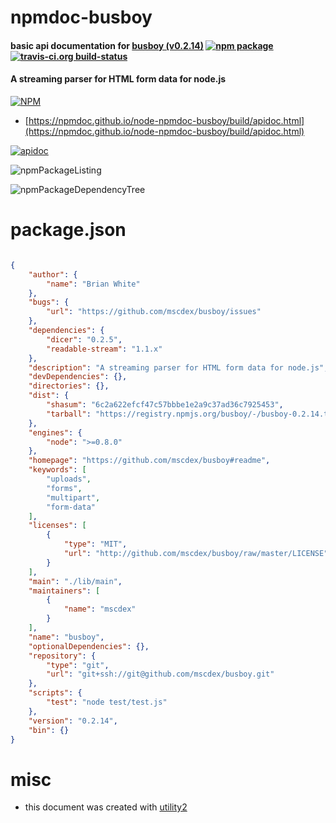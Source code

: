 # npmdoc-busboy

#### basic api documentation for  [busboy (v0.2.14)](https://github.com/mscdex/busboy#readme)  [![npm package](https://img.shields.io/npm/v/npmdoc-busboy.svg?style=flat-square)](https://www.npmjs.org/package/npmdoc-busboy) [![travis-ci.org build-status](https://api.travis-ci.org/npmdoc/node-npmdoc-busboy.svg)](https://travis-ci.org/npmdoc/node-npmdoc-busboy)

#### A streaming parser for HTML form data for node.js

[![NPM](https://nodei.co/npm/busboy.png?downloads=true&downloadRank=true&stars=true)](https://www.npmjs.com/package/busboy)

- [https://npmdoc.github.io/node-npmdoc-busboy/build/apidoc.html](https://npmdoc.github.io/node-npmdoc-busboy/build/apidoc.html)

[![apidoc](https://npmdoc.github.io/node-npmdoc-busboy/build/screenCapture.buildCi.browser.%252Ftmp%252Fbuild%252Fapidoc.html.png)](https://npmdoc.github.io/node-npmdoc-busboy/build/apidoc.html)

![npmPackageListing](https://npmdoc.github.io/node-npmdoc-busboy/build/screenCapture.npmPackageListing.svg)

![npmPackageDependencyTree](https://npmdoc.github.io/node-npmdoc-busboy/build/screenCapture.npmPackageDependencyTree.svg)



# package.json

```json

{
    "author": {
        "name": "Brian White"
    },
    "bugs": {
        "url": "https://github.com/mscdex/busboy/issues"
    },
    "dependencies": {
        "dicer": "0.2.5",
        "readable-stream": "1.1.x"
    },
    "description": "A streaming parser for HTML form data for node.js",
    "devDependencies": {},
    "directories": {},
    "dist": {
        "shasum": "6c2a622efcf47c57bbbe1e2a9c37ad36c7925453",
        "tarball": "https://registry.npmjs.org/busboy/-/busboy-0.2.14.tgz"
    },
    "engines": {
        "node": ">=0.8.0"
    },
    "homepage": "https://github.com/mscdex/busboy#readme",
    "keywords": [
        "uploads",
        "forms",
        "multipart",
        "form-data"
    ],
    "licenses": [
        {
            "type": "MIT",
            "url": "http://github.com/mscdex/busboy/raw/master/LICENSE"
        }
    ],
    "main": "./lib/main",
    "maintainers": [
        {
            "name": "mscdex"
        }
    ],
    "name": "busboy",
    "optionalDependencies": {},
    "repository": {
        "type": "git",
        "url": "git+ssh://git@github.com/mscdex/busboy.git"
    },
    "scripts": {
        "test": "node test/test.js"
    },
    "version": "0.2.14",
    "bin": {}
}
```



# misc
- this document was created with [utility2](https://github.com/kaizhu256/node-utility2)

